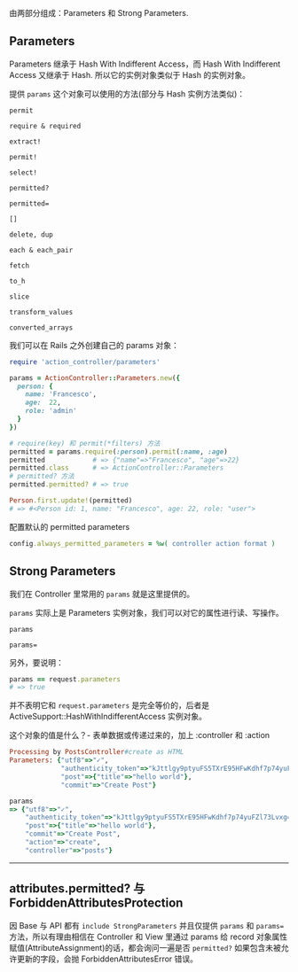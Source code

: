 由两部分组成：Parameters 和 Strong Parameters.

## Parameters

Parameters 继承于 Hash With Indifferent Access，而 Hash With Indifferent Access 又继承于 Hash. 所以它的实例对象类似于 Hash 的实例对象。

提供 `params` 这个对象可以使用的方法(部分与 Hash 实例方法类似)：

```
permit

require & required

extract!

permit!

select!

permitted?

permitted=

[]

delete, dup

each & each_pair

fetch

to_h

slice

transform_values

converted_arrays
```

我们可以在 Rails 之外创建自己的 params 对象：

```ruby
require 'action_controller/parameters'

params = ActionController::Parameters.new({
  person: {
    name: 'Francesco',
    age:  22,
    role: 'admin'
  }
})

# require(key) 和 permit(*filters) 方法
permitted = params.require(:person).permit(:name, :age)
permitted            # => {"name"=>"Francesco", "age"=>22}
permitted.class      # => ActionController::Parameters
# permitted? 方法
permitted.permitted? # => true

Person.first.update!(permitted)
# => #<Person id: 1, name: "Francesco", age: 22, role: "user">
```

配置默认的 permitted parameters

```ruby
config.always_permitted_parameters = %w( controller action format )
```

## Strong Parameters

我们在 Controller 里常用的 `params` 就是这里提供的。

`params` 实际上是 Parameters 实例对象，我们可以对它的属性进行读、写操作。

```
params

params=
```

另外，要说明：

```ruby
params == request.parameters
# => true
```

并不表明它和 `request.parameters` 是完全等价的，后者是 ActiveSupport::HashWithIndifferentAccess 实例对象。

这个对象的值是什么？- 表单数据或传递过来的，加上 :controller 和 :action

```ruby
Processing by PostsController#create as HTML
Parameters: {"utf8"=>"✓",
             "authenticity_token"=>"kJttlgy9ptyuFS5TXrE95HFwKdhf7p74yuFZl73Lvxg=",
             "post"=>{"title"=>"hello world"},
             "commit"=>"Create Post"}

params
=> {"utf8"=>"✓",
    "authenticity_token"=>"kJttlgy9ptyuFS5TXrE95HFwKdhf7p74yuFZl73Lvxg=",
    "post"=>{"title"=>"hello world"},
    "commit"=>"Create Post",
    "action"=>"create",
    "controller"=>"posts"}
```

------

## attributes.permitted? 与 ForbiddenAttributesProtection

因 Base 与 API 都有 `include StrongParameters` 并且仅提供 `params` 和 `params=` 方法，所以有理由相信在 Controller 和 View 里通过 params 给 record 对象属性赋值(AttributeAssignment)的话，都会询问一遍是否 `permitted?` 如果包含未被允许更新的字段，会抛 ForbiddenAttributesError 错误。

